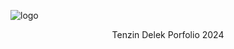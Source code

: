 ![logo](https://tenzindelekportfolio.vercel.app/opengraph-image.png)
<p align="center">Tenzin Delek Porfolio 2024</p>
